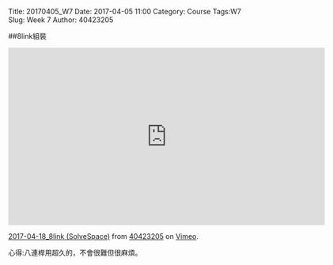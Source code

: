 Title: 20170405_W7
Date: 2017-04-05 11:00
Category: Course
Tags:W7
Slug: Week 7
Author: 40423205

##8link組裝
<iframe src="https://player.vimeo.com/video/213701995" width="640" height="359" frameborder="0" webkitallowfullscreen mozallowfullscreen allowfullscreen></iframe>
<p><a href="https://vimeo.com/213701995">2017-04-18_8link (SolveSpace)</a> from <a href="https://vimeo.com/user63868127">40423205</a> on <a href="https://vimeo.com">Vimeo</a>.</p>
心得:八連桿用超久的，不會很難但很麻煩。

